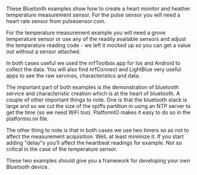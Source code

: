 These Bluetooth examples show how to create a heart monitor and heather temperature measurement sensor. For the pulse sensor you will need a heart rate sensor from pulsesensor.com. 

For the temperature measurement example you will need a grove temperature sensor or use any of the readily available sensors and adjust the temperature reading code - we left it mocked up so you can get a value out without a sensor attached. 

In both cases useful we used the nrfToolbox app for Ios and Android to collect the data. You will also find nrfConnect and LightBlue very useful apps to see the raw services, characteristics and data.

The important part of both examples is the demonstration of bluetooth service and characteristic creation which is at the heart of bluetooth. A couple of other important things to note. One is that the bluetooth stack is large and so we cut the size of the spiffs partition in using an NTP server to get the time (so we need WiFi too). PlatformIO makes it easy to do so in the platformio.ini file. 

The other thing to note is that in both cases we use two timers so as not to affect the measurement acquisition. Well, at least minimize it. If you start adding "delay"s you'll affect the heartbeat readings for example. Not so critical in the  case of the temperature sensor. 

These two examples should give you a framework for developing your own Bluetooth device.

